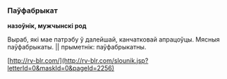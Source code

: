 ### Паўфабрыкат
**назоўнік, мужчынскі род**

Выраб, які мае патрэбу ў далейшай, канчатковай апрацоўцы. Мясныя паўфабрыкаты. || прыметнік: паўфабрыкатны.

<a rel="author">[http://rv-blr.com/](http://rv-blr.com/slounik.jsp?letterId=0&maskId=0&pageId=2256)</a>
